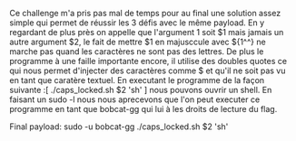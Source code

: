 Ce challenge m'a pris pas mal de temps pour au final une solution assez simple qui permet de réussir les 3 défis avec le même payload.
En y regardant de plus près on appelle que l'argument 1 soit $1 mais jamais un autre argument $2, le fait de mettre $1 en majusccule avec ${1^^} ne marche pas quand les caractères ne sont pas des lettres.
De plus le programme à une faille importante encore, il utilise des doubles quotes ce qui nous permet d'injecter des caractères comme $ et qu'il ne soit pas vu en tant que caratère textuel.
En executant le programme de la façon suivante :[ ./caps_locked.sh \$2 'sh' ] nous pouvons ouvrir un shell. En faisant un sudo -l nous nous aprecevons que l'on peut executer ce programme en tant que bobcat-gg qui lui à les droits de lecture du flag.

Final payload: sudo -u bobcat-gg ./caps_locked.sh \$2 'sh'